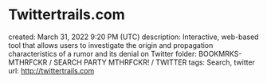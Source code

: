 # Twittertrails.com

created: March 31, 2022 9:20 PM (UTC)
description: Interactive, web-based tool that allows users to investigate the origin and propagation characteristics of a rumor and its denial on Twitter
folder: BOOKMRKS-MTHRFCKR / SEARCH PARTY MTHRFCKR! / TWITTER
tags: Search, twitter
url: http://twittertrails.com